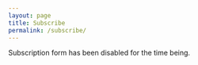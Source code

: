 ```yaml
---
layout: page
title: Subscribe
permalink: /subscribe/
---
```


Subscription form has been disabled for the time being.
